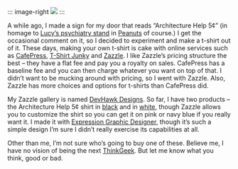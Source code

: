 ::: image-right
[![](http://image.devhawk.net/blog-content/20060216-introducting-devhawk-designs/archelp.png)](http://www.zazzle.com/link.asp?associate_id=238197950402547873&redirect=product&product_id=235848130425737882)
:::

A while ago, I made a sign for my door that reads “Architecture Help 5¢”
(in homage to [Lucy’s psychiatry
stand](http://www.snoopy.com/comics/peanuts/fun_and_games/images/lucy_800x600.jpg)
in [Peanuts](http://www.snoopy.com/) of course.) I get the occasional
comment on it, so I decided to experiment and make a t-shirt out of it.
These days, making your own t-shirt is cake with online services such as
[CafePress](http://www.cafepress.com/), [T-Shirt
Junky](http://www.tshirtjunkie.com/) and
[Zazzle](http://www.zazzle.com/). I like Zazzle’s pricing structure the
best – they have a flat fee and pay you a royalty on sales. CafePress
has a baseline fee and you can then charge whatever you want on top of
that. I didn’t want to be mucking around with pricing, so I went with
Zazzle. Also, Zazzle has more choices and options for t-shirts than
CafePress did.

My Zazzle gallery is named [DevHawk
Designs](http://www.zazzle.com/harrypierson*). So far, I have two
products – the Architecture Help 5¢ shirt in
[black](http://www.zazzle.com/link.asp?associate_id=238197950402547873&redirect=product&product_id=235848130425737882)
and in
[white](http://www.zazzle.com/link.asp?associate_id=238197950402547873&redirect=product&product_id=235459386023641151),
though Zazzle allows you to customize the shirt so you can get it on
pink or navy blue if you really want it. I made it with [Expression
Graphic
Designer](http://www.microsoft.com/products/expression/en/graphic_designer),
though it’s such a simple design I’m sure I didn’t really exercise its
capabilities at all.

Other than me, I’m not sure who’s going to buy one of these. Believe me,
I have no vision of being the next
[ThinkGeek](http://www.thinkgeek.com/tshirts/). But let me know what you
think, good or bad.
